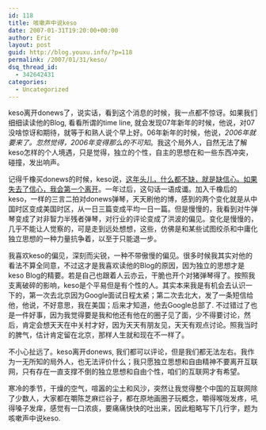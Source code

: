 ```yaml
---
id: 118
title: 咳嗽声中说keso
date: 2007-01-31T19:20:00+00:00
author: Eric
layout: post
guid: http://blog.youxu.info/?p=118
permalink: /2007/01/31/keso/
dsq_thread_id:
  - 342642431
categories:
  - Uncategorized
---
```

keso离开donews了，说实话，看到这个消息的时候，我一点都不惊讶。如果我们细细读读他的Blog, 看看所谓的time line, 就会发现07年新年的时候，他说，对07没啥惊讶和期待，就等于和熟人说个早上好。06年新年的时候，他说，<span style="font-style: italic;">2006年就要来了。忽然觉得，2006年变得那么的不可知</span>。我这个局外人，自然无法了解keso怎样的个人境遇，只是觉得，独立的个性，自主的思想在和一些东西冲突，碰撞，发出响声。 

记得千橡买donews的时候，keso说，[这年头儿，什么都不缺，就是缺信心。如果失去了信心，我会第一个离开](http://blog.donews.com/keso/archive/2005/12/29/675166.aspx)。一年过后，这句话一语成谶。加入千橡后的keso，一样的三言二拍对donews弹琴，天天刷他的博，感到的两个变化就是从中国时区变成美国时区，从一日三篇变成平均一日一篇。但是慢慢的，我看到对牛弹琴变成了对非智力半残者弹琴，对行业的评论变成了洪波的偏见。变化是慢慢的，几乎不能让人觉察的，可是走到远处想想，这些，仿佛是和某些试图绞杀和中庸化独立思想的一种力量抗争着，以至于只能退一步。 

我喜欢keso的偏见，深刻而尖锐，一种不带傲慢的偏见。很多时候我其实对他的看法不算全同意，不过这才是我喜欢读他的Blog的原因，因为独立的思想才是keso Blog的精要。若是自己也跟着人云亦云，干脆也开个对猪弹琴得了。按照我支离破碎的影响，keso是个平易但是有个性的人。其实本来我是有机会去认识一下的，第一次去北京因为Google面试日程太紧；第二次去北大，发了一条短信给他，他说，不好意思，我在美国；后来才知道，他去Google总部了. 不过错过了也是一件好事，因为我觉得要是我和他还有他在的圈子见了面，少不得要讨论，然后，肯定会想天天在中关村才好，因为天天有朋友见，天天有观点讨论。照我当时的脾气，估计肯定留在北京，那样人生就和现在不一样了。 

不小心扯远了。keso离开donews, 我们都可以评论，但是我们都无法左右。我作为一无所知的局外人，也无法评价什么；我只愿独立思想和自由精神不要离开互联网，只有存在一直支撑不倒的独立思想和自由个性，咱们的互联网才有希望。

寒冷的季节，干燥的空气，喧嚣的尘土和风沙，突然让我觉得整个中国的互联网除了少数人，大家都在嚼陈芝麻烂谷子，都在原地画圈子玩概念，嚼得喉咙发疼，吼得嗓子发痒，感觉有一口浓痰，要痛痛快快的吐出来，因此粗略写下几行字，题为咳嗽声中说keso.